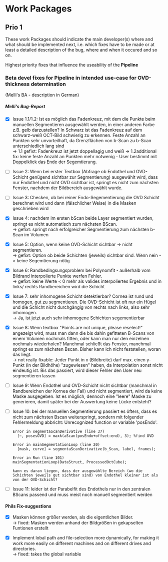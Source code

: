 # Work Packages
## Prio 1
These work Packages should indicate the main developer(s) where and what should be implemented next, i.e. which fixes have to be made or at least a detailed description of the bug, where and when it occured and so on.

Highest priority fixes that influence the useability of the **Pipeline**


### Beta devel fixes for **Pipeline** in intended use-case for OVD-thickness determination
(Melli's BA - description in German)

##### Melli's Bug-Report
- [x] Issue 1.1/1.2: Ist es möglich das Fadenkreuz, mit dem die Punkte beim manuellen Segmentieren ausgewählt werden, in einer anderen Farbe z.B. gelb darzustellen? In Schwarz ist das Fadenkreuz auf dem schwarz-weiß OCT-Bild schwierig zu erkennen. Feste Anzahl an Punkten sehr unvorteilhaft, da Grenzflächen von b-Scan zu b-Scan unterschiedlich lang sind  <br />
-> 1.1 gefixt: Fadenkreuz ist jetzt doppellagig und weiß
-> 1.2additional fix: keine feste Anzahl an Punkten mehr notwenig - User bestimmt mit Doppelklick das Ende der Segemtierung.

- [ ] Issue 2: Wenn bei erster Textbox (Abfrage ob Endothel und OVD-Schicht genügend sichtbar zur Segmentierung) ausgewählt wird, dass nur Endothel und nicht OVD sichtbar ist, springt es nicht zum nächsten Fenster, nachdem der Bildbereich ausgewählt wurde.

- [ ] Issue 3: Checken, ob bei reiner Endo-Segementierung die OVD Schicht berechnet wird und dann (fälschlicher Weise) in die Masken geschrieben wird

- [x] Issue 4: nachdem im ersten bScan beide Layer segmentiert wurden, springt es nicht automatisch zum nächsten BScan.  <br />
-> gefixt: springt nach erfolgreicher Segmentierung zum nächsten b-Scan im Volumen

- [x] Issue 5: Option, wenn keine OVD-Schicht sichtbar -> nicht segmentieren.  <br />
-> gefixt: Option ob beide Schichten (jeweils) sichtbar sind. Wenn nein -> keine Segemtierung nötig

- [x] Issue 6: Randbedingsungsproblem bei Polynomfit - außerhalb vom Bildrand interpolierte Punkte werfen Fehler. <br />
-> gefixt: keine Werte < 0 mehr als valides interpoliertes Ergebnis und in links/ rechts Randbereichen wird die Schicht

- [x] Issue 7: sehr inhomogene Schicht detektierbar? Cornea ist rund und homogen, gut zu segmentieren. Die OVD-Schicht ist oft nur ein Hügel und die Schicht nicht durchgängig von rechts nach links, also sehr inhomogen.  <br />
-> Ja, ist jetzt auch sehr inhomogene Schichten segementierbar

- [x] Issue 8: Wenn textbox "Points are not unique, please reselect!" angezeigt wird, muss man dann die bis dahin gefitteten B-Scans von einem Volumen nochmals fitten, oder kann man nur den einzelnen nochmals wiederholen? Manchmal schließt das Fenster, manchmal springt es zum nächsten Bscan. Bisher kann ich nicht feststellen, woran das liegt.  <br />
-> not really fixable: Jeder Punkt in x (Bildbreite) darf max. einen y-Punkt (in der Bildhöhe) "zugewiesen" haben, da Interpolation sonst nicht eindeutig ist. Bis das passiert, wird dieser Fehler den User neu segmentieren lassen

- [ ] Issue 9: Wenn Endothel und OVD-Schicht nicht sichtbar (manchmal in Randbereichen der Kornea der Fall) und nicht segmentiert, wird da keine Maske ausgegeben. Ist es möglich, dennoch eine "leere" Maske zu generieren, damit später bei der Auswertung keine Lücke entsteht?

- [ ] Issue 10: bei der manuellen Segmentierung passiert es öfters, dass es nicht zum nächsten Bscan weiterspringt, sondern mit folgender Fehlermeldung abbricht:
      Unrecognized function or variable 'posEndo'.

      Error in segmentaScanDerivative (line 37)
        [~, posesOVD] = maxk(aScan(posEndo+offset:end), 3); %find OVD

      Error in mainSegmentationLoop (line 20)
        [mask, curve] = segmentaScanDerivative(b_Scan, label, frames);

      Error in Run (line 101)
      mainSegmentationLoop(DataStruct, ProcessedOctCube);

      kann es daran liegen, dass der ausgewählte Bereich (wo die Schichten jeweils gut sichtbar sind) von Endothel kleiner ist als von der OVD-Schicht?

- [ ] Issue 11: leider ist der Parabelfit des Endothels nur in den zentralen BScans passend und muss meist noch manuell segmentiert werden


#### Phils Fix-suggestions
- [x] Masken können größer werden, als die eigentlichen Bilder.  <br />
-> fixed: Masken werden anhand der Bildgrößen in gekapselten Funtionen erstellt

- [x] Implement lobal path and file-selection more dynamically, for making it work more easily on different machines and on different drives and directories. <br />
-> fixed: takes the global variable
